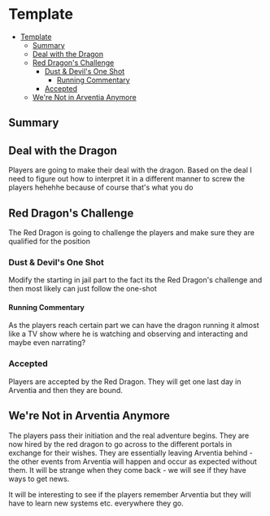 # Template

- [Template](#template)
  - [Summary](#summary)
  - [Deal with the Dragon](#deal-with-the-dragon)
  - [Red Dragon's Challenge](#red-dragons-challenge)
    - [Dust \& Devil's One Shot](#dust--devils-one-shot)
      - [Running Commentary](#running-commentary)
    - [Accepted](#accepted)
  - [We're Not in Arventia Anymore](#were-not-in-arventia-anymore)


## Summary




## Deal with the Dragon

Players are going to make their deal with the dragon. Based on the deal I need to figure out how to interpret it in a different manner to screw the players hehehhe because of course that's what you do


## Red Dragon's Challenge

The Red Dragon is going to challenge the players and make sure they are qualified for the position


### Dust & Devil's One Shot

Modify the starting in jail part to the fact its the Red Dragon's challenge and then most likely can just follow the one-shot


#### Running Commentary

As the players reach certain part we can have the dragon running it almost like a TV show where he is watching and observing and interacting and maybe even narrating? 


### Accepted

Players are accepted by the Red Dragon. They will get one last day in Arventia and then they are bound.



## We're Not in Arventia Anymore

The players pass their initiation and the real adventure begins. They are now hired by the red dragon to go across to the different portals in exchange for their wishes. They are essentially leaving Arventia behind - the other events from Arventia will happen and occur as expected without them. It will be strange when they come back - we will see if they have ways to get news. 

It will be interesting to see if the players remember Arventia but they will have to learn new systems etc. everywhere they go.










